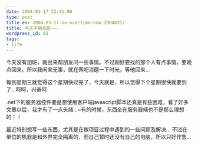 ```yaml
---
date: 2004-03-17 22:41:00
type: post
title_en: 2004-03-17-no-overtime-now-20040317
title: 今天不用加班~~~
wordpress_id: 81
tags:
- life
---
```


今天没有加班，就出来帮朋友问一些事情。不过刚好要找的那个人有点事情，要晚点回来，所以我闲来无事，就在网吧消磨一下时光，等他回来...  
  
每到星期三就觉得这个星期快过完了，今天就是，所以觉得下个星期很快就要到了...呵呵，兴奋阿  
  
.net下的服务器控件要是想使用客户端javascript脚本还真是有些困难，看了好多文章以后，我才有了一点头绪...~有的时候，东西全在服务器端也不是那么理想的！！  
  
最近特别想写一些东西，尤其是在做项目过程中遇到的一些问题及解决... 不过在单位的机器是和外界完全隔离的，而自己暂时还没有自己的电脑，所以只好作罢...

[](http://www.icbean.com/nickcheng/default.asp?cat=1)
